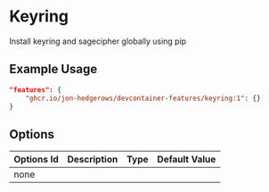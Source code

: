 
# Keyring

Install keyring and sagecipher globally using pip

## Example Usage

```json
"features": {
    "ghcr.io/jon-hedgerows/devcontainer-features/keyring:1": {}
}
```

## Options

| Options Id | Description | Type | Default Value |
| ---------- | ----------- | ---- | ------------- |
| none       |             |      |               |
